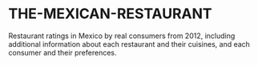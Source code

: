 # THE-MEXICAN-RESTAURANT
Restaurant ratings in Mexico by real consumers from 2012, including additional information about each restaurant and their cuisines, and each consumer and their preferences.
